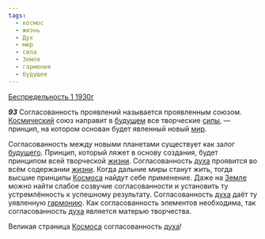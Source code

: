 ```yaml
---
tags:
  - космос
  - жизнь
  - Дух
  - мир
  - сила
  - Земля
  - гармония
  - будущее
---
```


[Беспредельность 1 1930г](https://127.0.0.1:4002/agni/1930)

___93___
Согласованность проявлений называется проявленным союзом. [Космический](../../../tags/#космос) союз направит в [будущем](../../../tags/#будущее) все творческие [силы](../../../tags/#сила), — принцип, на котором основан будет явленный новый [мир](../../../tags/#мир).   

Согласованность между новыми планетами существует как залог [будущего](../../../tags/#будущее). Принцип, который ляжет в основу создания, будет принципом всей творческой [жизни](../../../tags/#жизнь). Согласованность [духа](../../../tags/#Дух) проявится во всём содержании [жизни](../../../tags/#жизнь). Когда дальние миры станут жить, тогда высшие принципы [Космоса](../../../tags/#космос) найдут себе применение. Даже на [Земле](../../../tags/#Земля) можно найти слабое созвучие согласованности и установить ту устремлённость к успешному результату. Согласованность [духа](../../../tags/#Дух) даёт ту уявленную [гармонию](../../../tags/#гармония). Как согласованность элементов необходима, так согласованность [духа](../../../tags/#Дух) является матерью творчества.   

Великая страница [Космоса](../../../tags/#космос) согласованность [духа](../../../tags/#Дух)!